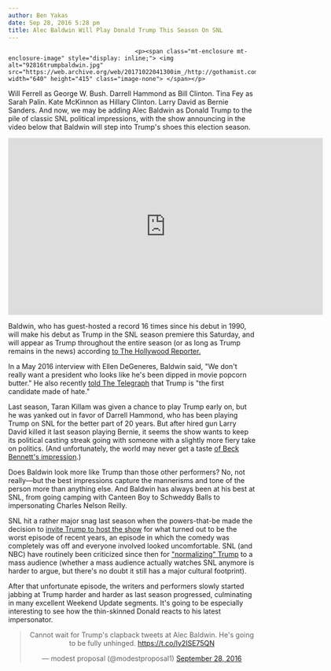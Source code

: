 ```yaml
---
author: Ben Yakas
date: Sep 28, 2016 5:28 pm
title: Alec Baldwin Will Play Donald Trump This Season On SNL
---
```


	
										<p><span class="mt-enclosure mt-enclosure-image" style="display: inline;"> <img alt="92816trumpbaldwin.jpg" src="https://web.archive.org/web/20171022041300im_/http://gothamist.com/attachments/byakas/92816trumpbaldwin.jpg" width="640" height="415" class="image-none"> </span></p>

<p>Will Ferrell as George W. Bush. Darrell Hammond as Bill Clinton. Tina Fey as Sarah Palin. Kate McKinnon as Hillary Clinton. Larry David as Bernie Sanders. And now, we may be adding Alec Baldwin as Donald Trump to the pile of classic SNL political impressions, with the show announcing in the video below that Baldwin will step into Trump&apos;s shoes this election season.</p>

<p><iframe width="640" height="360" src="https://web.archive.org/web/20171022041300if_/https://www.youtube.com/embed/wpeDdqcU_VY" frameborder="0" allowfullscreen></iframe></p>

<p>Baldwin, who has guest-hosted a record 16 times since his debut in 1990, will make his debut as Trump in the SNL season premiere this Saturday, and will appear as Trump throughout the entire season (or as long as Trump remains in the news) according <a href="https://web.archive.org/web/20171022041300/http://www.hollywoodreporter.com/news/alec-baldwin-snl-new-donald-trump-933435">to The Hollywood Reporter.</a></p>

<p>In a May 2016 interview with Ellen DeGeneres, Baldwin said, &quot;We don&apos;t really want a president who looks like he&apos;s been dipped in movie popcorn butter.&quot; He also recently <a href="https://web.archive.org/web/20171022041300/http://www.telegraph.co.uk/men/the-filter/alec-baldwin-trump-is-the-first-presidential-candidate-made-of-h/">told The Telegraph</a> that Trump is &quot;the first candidate made of hate.&quot;</p>

<p>Last season, Taran Killam was given a chance to play Trump early on, but he was yanked out in favor of Darrell Hammond, who has been playing Trump on SNL for the better part of 20 years. But after hired gun Larry David killed it last season playing Bernie, it seems the show wants to keep its political casting streak going with someone with a slightly more fiery take on politics. (And unfortunately, the world may never get a taste <a href="https://web.archive.org/web/20171022041300/http://uproxx.com/tv/beck-bennett-donald-trump-snl/">of Beck Bennett&apos;s impression</a>.)</p>

<p>Does Baldwin look more like Trump than those other performers? No, not really&#x2014;but the best impressions capture the mannerisms and tone of the person more than anything else. And Baldwin has always been at his best at SNL, from going camping with Canteen Boy to Schweddy Balls to impersonating Charles Nelson Reilly. </p>

<p>SNL hit a rather major snag last season when the powers-that-be made the decision to <a href="https://web.archive.org/web/20171022041300/http://gothamist.com/2015/11/08/donald_trump_snl_terrible_terrible_terrible.php#photo-1">invite Trump to host the show</a> for what turned out to be the worst episode of recent years, an episode in which the comedy was completely was off and everyone involved looked uncomfortable. SNL (and NBC) have routinely been criticized since then for <a href="https://web.archive.org/web/20171022041300/http://www.vulture.com/2016/09/sam-bee-calls-out-nbc-and-jimmy-fallon-on-trump.html">&quot;normalizing&quot; Trump</a> to a mass audience (whether a mass audience actually watches SNL anymore is harder to argue, but there&apos;s no doubt it still has a major cultural footprint). </p>

<p>After that unfortunate episode, the writers and performers slowly started jabbing at Trump harder and harder as last season progressed, culminating in many excellent Weekend Update segments. It&apos;s going to be especially interesting to see how the thin-skinned Donald reacts to his latest impersonator.</p>

<center><blockquote class="twitter-tweet" data-lang="en"><p lang="en" dir="ltr">Cannot wait for Trump&apos;s clapback tweets at Alec Baldwin. He&apos;s going to be fully unhinged. <a href="https://web.archive.org/web/20171022041300/https://t.co/Iy2ISE75QN">https://t.co/Iy2ISE75QN</a></p>&#x2014; modest proposal (@modestproposal1) <a href="https://web.archive.org/web/20171022041300/https://twitter.com/modestproposal1/status/781223950688870400">September 28, 2016</a></blockquote>
<script async src="//web.archive.org/web/20171022041300js_/http://platform.twitter.com/widgets.js" charset="utf-8"></script></center>					
										
									
				